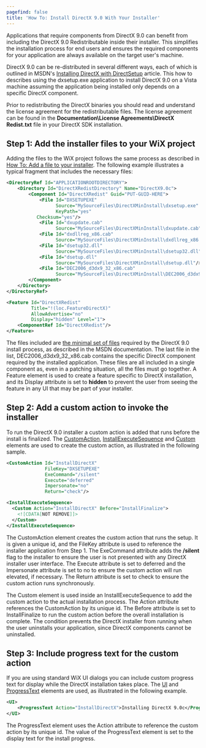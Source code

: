 ```yaml
---
pagefind: false
title: 'How To: Install DirectX 9.0 With Your Installer'
---
```


Applications that require components from DirectX 9.0 can benefit from including the DirectX 9.0 Redistributable inside their installer. This simplifies the installation process for end users and ensures the required components for your application are always available on the target user's machine.

DirectX 9.0 can be re-distributed in several different ways, each of which is outlined in MSDN's <a href="http://msdn.microsoft.com/library/bb174600.aspx#DirectX_Redistribution" target="_blank">Installing DirectX with DirectSetup</a> article. This how to describes using the dxsetup.exe application to install DirectX 9.0 on a Vista machine assuming the application being installed only depends on a specific DirectX component.

Prior to redistributing the DirectX binaries you should read and understand the license agreement for the redistributable files. The license agreement can be found in the **Documentation\License Agreements\DirectX Redist.txt** file in your DirectX SDK installation.

## Step 1: Add the installer files to your WiX project
Adding the files to the WiX project follows the same process as described in [How To: Add a file to your installer](../../howtos/files_and_registry/add_a_file/). The following example illustrates a typical fragment that includes the necessary files:

```xml
<DirectoryRef Id="APPLICATIONROOTDIRECTORY">
    <Directory Id="DirectXRedistDirectory" Name="DirectX9.0c">
        <Component Id="DirectXRedist" Guid="PUT-GUID-HERE">
            <File Id="DXSETUPEXE"
                  Source="MySourceFiles\DirectXMinInstall\dxsetup.exe"
                  KeyPath="yes"
           Checksum="yes"/>
            <File Id="dxupdate.cab"
                  Source="MySourceFiles\DirectXMinInstall\dxupdate.cab"/>
            <File Id="dxdllreg_x86.cab"
                  Source="MySourceFiles\DirectXMinInstall\dxdllreg_x86.cab"/>
            <File Id="dsetup32.dll"
                  Source="MySourceFiles\DirectXMinInstall\dsetup32.dll"/>
            <File Id="dsetup.dll"
                  Source="MySourceFiles\DirectXMinInstall\dsetup.dll"/>
            <File Id="DEC2006_d3dx9_32_x86.cab"
                  Source="MySourceFiles\DirectXMinInstall\DEC2006_d3dx9_32_x86.cab"/>
        </Component>
    </Directory>
</DirectoryRef>

<Feature Id="DirectXRedist"
         Title="!(loc.FeatureDirectX)"
         AllowAdvertise="no"
         Display="hidden" Level="1">
    <ComponentRef Id="DirectXRedist"/>
</Feature>
```

The files included are <a href="http://msdn.microsoft.com/library/bb219742.aspx" target="_blank">the minimal set of files</a> required by the DirectX 9.0 install process, as described in the MSDN documentation. The last file in the list, DEC2006\_d3dx9\_32\_x86.cab contains the specific DirectX component required by the installed application. These files are all included in a single component as, even in a patching situation, all the files must go together. A Feature element is used to create a feature specific to DirectX installation, and its Display attribute is set to **hidden** to prevent the user from seeing the feature in any UI that may be part of your installer.

## Step 2: Add a custom action to invoke the installer
To run the DirectX 9.0 installer a custom action is added that runs before the install is finalized. The [CustomAction](../../xsd/wix/customaction/), [InstallExecuteSequence](../../xsd/wix/installexecutesequence/) and [Custom](../../xsd/wix/custom/) elements are used to create the custom action, as illustrated in the following sample.

```xml
<CustomAction Id="InstallDirectX"
              FileKey="DXSETUPEXE"
              ExeCommand="/silent"
              Execute="deferred"
              Impersonate="no"
              Return="check"/>

<InstallExecuteSequence>
  <Custom Action="InstallDirectX" Before="InstallFinalize">
    <![CDATA[NOT REMOVE]]>
  </Custom>
</InstallExecuteSequence>
```

The CustomAction element creates the custom action that runs the setup. It is given a unique id, and the FileKey attribute is used to reference the installer application from Step 1. The ExeCommand attribute adds the **/silent** flag to the installer to ensure the user is not presented with any DirectX installer user interface. The Execute attribute is set to deferred and the Impersonate attribute is set to no to ensure the custom action will run elevated, if necessary. The Return attribute is set to check to ensure the custom action runs synchronously.

The Custom element is used inside an InstallExecuteSequence to add the custom action to the actual installation process. The Action attribute references the CustomAction by its unique id. The Before attribute is set to InstallFinalize to run the custom action before the overall installation is complete. The condition prevents the DirectX installer from running when the user uninstalls your application, since DirectX components cannot be uninstalled.

## Step 3: Include progress text for the custom action
If you are using standard WiX UI dialogs you can include custom progress text for display while the DirectX installation takes place. The [UI](../../xsd/wix/ui/) and [ProgressText](../../xsd/wix/progresstext/) elements are used, as illustrated in the following example.

```xml
<UI>
    <ProgressText Action="InstallDirectX">Installing DirectX 9.0c</ProgressText>
</UI>
```

The ProgressText element uses the Action attribute to reference the custom action by its unique id. The value of the ProgressText element is set to the display text for the install progress.
